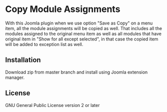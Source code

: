 # Copy Module Assignments

With this Joomla plugin when we use option "Save as Copy" on a menu item, all the module assignments will be copied as well. That includes all the modules assigned to the original menu item as well as all modules that have original item in "Show for all except selected", in that case the copied item will be added to exception list as well.

Installation
----
Download zip from master branch and install using Joomla extension manager.

License
----

GNU General Public License version 2 or later
